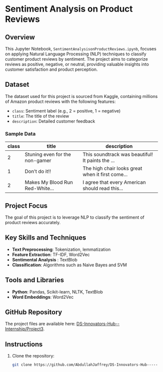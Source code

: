 # Sentiment Analysis on Product Reviews

## Overview
This Jupyter Notebook, `SentimentAnalysisonProductReviews.ipynb`, focuses on applying Natural Language Processing (NLP) techniques to classify customer product reviews by sentiment. The project aims to categorize reviews as positive, negative, or neutral, providing valuable insights into customer satisfaction and product perception.

## Dataset
The dataset used for this project is sourced from Kaggle, containing millions of Amazon product reviews with the following features:

- `class`: Sentiment label (e.g., 2 = positive, 1 = negative)
- `title`: The title of the review
- `description`: Detailed customer feedback

### Sample Data
| class | title                           | description                                                                 |
|-------|---------------------------------|-----------------------------------------------------------------------------|
| 2     | Stuning even for the non-gamer  | This soundtrack was beautiful! It paints the ...                            |
| 1     | Don’t do it!!                   | The high chair looks great when it first come...                           |
| 2     | Makes My Blood Run Red-White... | I agree that every American should read this...                             |

## Project Focus
The goal of this project is to leverage NLP to classify the sentiment of product reviews accurately.

## Key Skills and Techniques
- **Text Preprocessing**: Tokenization, lemmatization
- **Feature Extraction**: TF-IDF, Word2Vec
- **Sentimental Analysis** : TextBlob
- **Classification**: Algorithms such as Naive Bayes and SVM

## Tools and Libraries
- **Python**: Pandas, Scikit-learn, NLTK, TextBlob
- **Word Embeddings**: Word2Vec

## GitHub Repository
The project files are available here: [DS-Innovators-Hub--Internship/Project3](https://github.com/AbdullahJaffrey/DS-Innovators-Hub-----Data-World--Internship/tree/main/Project3).

## Instructions
1. Clone the repository:
   ```bash
   git clone https://github.com/AbdullahJaffrey/DS-Innovators-Hub-----Data-World--Internship.git
